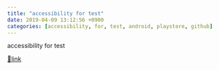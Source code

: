 ```yaml
---
title: "accessibility for test"
date: 2019-04-09 13:12:56 +0900
categories: [accessibility, for, test, android, playstore, github]
---
```


accessibility for test




[🔗link](http://www.mins01.com/mh/tech/read/1270)